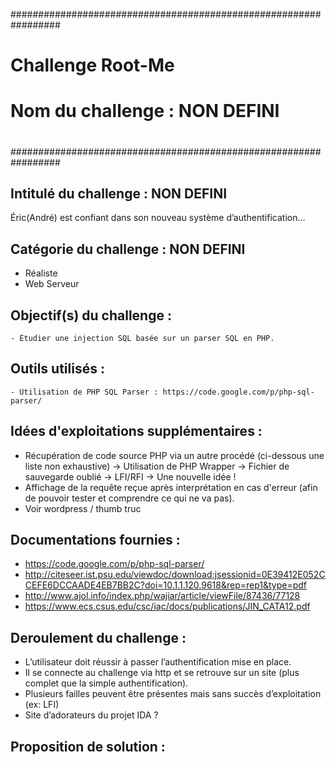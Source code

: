 #################################################################
#                                                		#
#                    Challenge Root-Me                        	#
#                Nom du challenge : NON DEFINI                  #
#                                               		#
#################################################################

## Intitulé du challenge : NON DEFINI ##
Éric(André) est confiant dans son nouveau système d’authentification…


## Catégorie du challenge : NON DEFINI ##
 - Réaliste 
 - Web Serveur


## Objectif(s) du challenge : ##
    - Étudier une injection SQL basée sur un parser SQL en PHP.


## Outils utilisés : ##
    - Utilisation de PHP SQL Parser : https://code.google.com/p/php-sql-parser/


## Idées d'exploitations supplémentaires : ##
- Récupération de code source PHP via un autre procédé (ci-dessous une liste non exhaustive)
    -> Utilisation de PHP Wrapper
    -> Fichier de sauvegarde oublié
    -> LFI/RFI
    -> Une nouvelle idée !
- Affichage de la requête reçue après interprétation en cas d'erreur (afin de pouvoir tester et comprendre ce qui ne va pas).
- Voir wordpress / thumb truc


## Documentations fournies : ##
- https://code.google.com/p/php-sql-parser/
- http://citeseer.ist.psu.edu/viewdoc/download;jsessionid=0E39412E052CCEFE6DCCAADE4EB7BB2C?doi=10.1.1.120.9618&rep=rep1&type=pdf
- http://www.ajol.info/index.php/wajiar/article/viewFile/87436/77128
- https://www.ecs.csus.edu/csc/iac/docs/publications/JIN_CATA12.pdf



## Deroulement du challenge : 
- L’utilisateur doit réussir à passer l’authentification mise en place.
- Il se connecte au challenge via http et se retrouve sur un site (plus complet que la simple authentification).
- Plusieurs failles peuvent être présentes mais sans succès d’exploitation (ex: LFI)
- Site d’adorateurs du projet IDA ?

## Proposition de solution : ##



